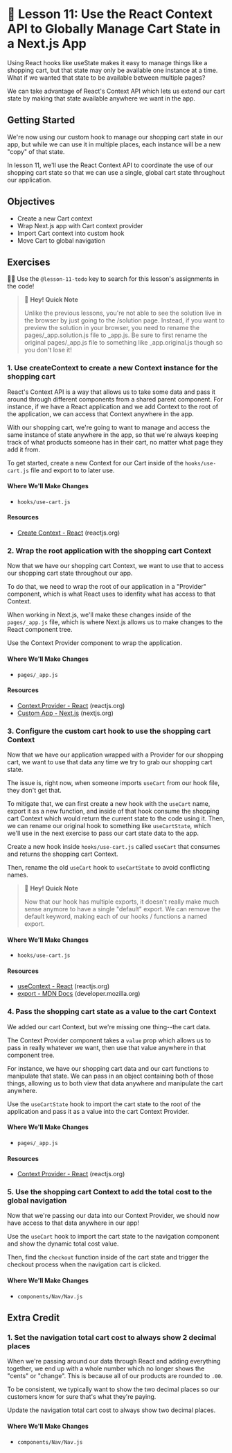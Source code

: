 # 📓 Lesson 11: Use the React Context API to Globally Manage Cart State in a Next.js App

Using React hooks like useState makes it easy to manage things like a shopping cart, but that state may only be available one instance at a time. What if we wanted that state to be available between multiple pages?

We can take advantage of React's Context API which lets us extend our cart state by making that state available anywhere we want in the app.

## Getting Started

We're now using our custom hook to manage our shopping cart state in our app, but while we can use it in multiple places, each instance will be a new "copy" of that state.

In lesson 11, we'll use the React Context API to coordinate the use of our shopping cart state so that we can use a single, global cart state throughout our application.

## Objectives
* Create a new Cart context
* Wrap Next.js app with Cart context provider
* Import Cart context into custom hook
* Move Cart to global navigation

## Exercises

🕵️‍♂️ Use the `@lesson-11-todo` key to search for this lesson's assignments in the code!

> 👋 **Hey! Quick Note**
>
> Unlike the previous lessons, you're not able to see the solution live in the browser by just going to the /solution page. Instead, if you want to preview the solution in your browser, you need to rename the pages/_app.solution.js file to _app.js. Be sure to first rename the original pages/_app.js file to something like _app.original.js though so you don't lose it!

### 1. Use createContext to create a new Context instance for the shopping cart

React's Context API is a way that allows us to take some data and pass it around through different components from a shared parent component. For instance, if we have a React application and we add Context to the root of the application, we can access that Context anywhere in the app.

With our shopping cart, we're going to want to manage and access the same instance of state anywhere in the app, so that we're always keeping track of what products someone has in their cart, no matter what page they add it from.

To get started, create a new Context for our Cart inside of the `hooks/use-cart.js` file and export to to later use.

#### Where We'll Make Changes
* `hooks/use-cart.js`

#### Resources
* [Create Context - React](https://reactjs.org/docs/context.html#reactcreatecontext) (reactjs.org)

### 2. Wrap the root application with the shopping cart Context

Now that we have our shopping cart Context, we want to use that to access our shopping cart state throughout our app.

To do that, we need to wrap the root of our application in a "Provider" component, which is what React uses to idenfity what has access to that Context.

When working in Next.js, we'll make these changes inside of the `pages/_app.js` file, which is where Next.js allows us to make changes to the React component tree.

Use the Context Provider component to wrap the application.

#### Where We'll Make Changes
* `pages/_app.js`

#### Resources
* [Context.Provider - React](https://reactjs.org/docs/context.html#contextprovider) (reactjs.org)
* [Custom App - Next.js](https://nextjs.org/docs/advanced-features/custom-app) (nextjs.org)

### 3. Configure the custom cart hook to use the shopping cart Context

Now that we have our application wrapped with a Provider for our shopping cart, we want to use that data any time we try to grab our shopping cart state.

The issue is, right now, when someone imports `useCart` from our hook file, they don't get that.

To mitigate that, we can first create a new hook with the `useCart` name, export it as a new function, and inside of that hook consume the shopping cart Context which would return the current state to the code using it. Then, we can rename our original hook to something like `useCartState`, which we'll use in the next exercise to pass our cart state data to the app.

Create a new hook inside `hooks/use-cart.js` called `useCart` that consumes and returns the shopping cart Context.

Then, rename the old `useCart` hook to `useCartState` to avoid conflicting names.

> 👋 **Hey! Quick Note**
>
> Now that our hook has multiple exports, it doesn't really make much sense anymore to have a single "default" export. We can remove the default keyword, making each of our hooks / functions a named export.

#### Where We'll Make Changes
* `hooks/use-cart.js`

#### Resources
* [useContext - React](https://reactjs.org/docs/hooks-reference.html#usecontext) (reactjs.org)
* [export - MDN Docs](https://developer.mozilla.org/en-US/docs/web/javascript/reference/statements/export) (developer.mozilla.org)

### 4. Pass the shopping cart state as a value to the cart Context

We added our cart Context, but we're missing one thing--the cart data.

The Context Provider component takes a `value` prop which allows us to pass in really whatever we want, then use that value anywhere in that component tree.

For instance, we have our shopping cart data and our cart functions to manipulate that state. We can pass in an object containing both of those things, allowing us to both view that data anywhere and manipulate the cart anywhere.

Use the `useCartState` hook to import the cart state to the root of the application and pass it as a value into the cart Context Provider.

#### Where We'll Make Changes
* `pages/_app.js`

#### Resources
* [Context Provider - React](https://reactjs.org/docs/context.html#contextprovider) (reactjs.org)

### 5. Use the shopping cart Context to add the total cost to the global navigation

Now that we're passing our data into our Context Provider, we should now have access to that data anywhere in our app!

Use the `useCart` hook to import the cart state to the navigation component and show the dynamic total cost value.

Then, find the `checkout` function inside of the cart state and trigger the checkout process when the navigation cart is clicked.

#### Where We'll Make Changes
* `components/Nav/Nav.js`

## Extra Credit

### 1. Set the navigation total cart cost to always show 2 decimal places

When we're passing around our data through React and adding everything together, we end up with a whole number which no longer shows the "cents" or "change". This is because all of our products are rounded to `.00`.

To be consistent, we typically want to show the two decimal places so our customers know for sure that's what they're paying.

Update the navigation total cart cost to always show two decimal places.

#### Where We'll Make Changes
* `components/Nav/Nav.js`

